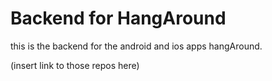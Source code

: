# Backend for HangAround

this is the backend for the android and ios apps hangAround.

(insert link to those repos here)